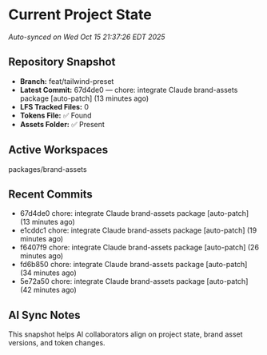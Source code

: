 # Current Project State
_Auto-synced on Wed Oct 15 21:37:26 EDT 2025_

## Repository Snapshot
- **Branch:** feat/tailwind-preset
- **Latest Commit:** 67d4de0 — chore: integrate Claude brand-assets package [auto-patch] (13 minutes ago)
- **LFS Tracked Files:** 0
- **Tokens File:** ✅ Found
- **Assets Folder:** ✅ Present

## Active Workspaces
packages/brand-assets

## Recent Commits
- 67d4de0 chore: integrate Claude brand-assets package [auto-patch] (13 minutes ago)
- e1cddc1 chore: integrate Claude brand-assets package [auto-patch] (19 minutes ago)
- f6407f9 chore: integrate Claude brand-assets package [auto-patch] (26 minutes ago)
- fd6b850 chore: integrate Claude brand-assets package [auto-patch] (34 minutes ago)
- 5e72a50 chore: integrate Claude brand-assets package [auto-patch] (42 minutes ago)
## AI Sync Notes
This snapshot helps AI collaborators align on project state, brand asset versions, and token changes.
